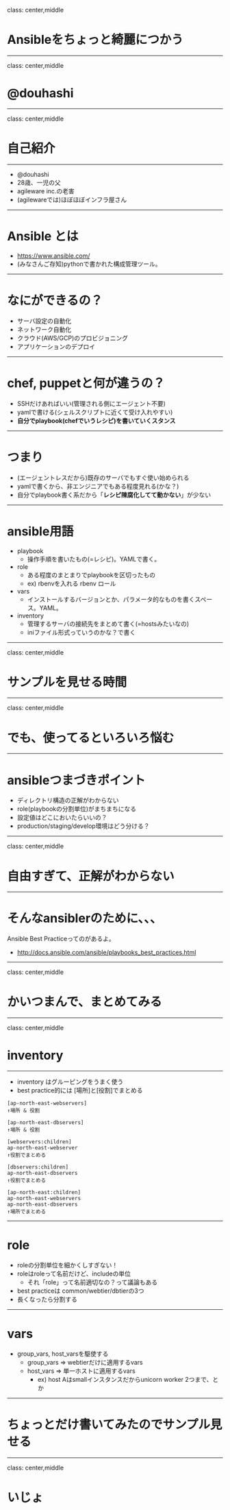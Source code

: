 class: center,middle
# Ansibleをちょっと綺麗につかう

---
class: center,middle
# @douhashi

---
class: center,middle
# 自己紹介

---
- @douhashi
- 28歳、一児の父
- agileware inc.の老害
- (agilewareでは)ほぼほぼインフラ屋さん

---
# Ansible とは

- https://www.ansible.com/
- (みなさんご存知)pythonで書かれた構成管理ツール。

---
# なにができるの？

- サーバ設定の自動化
- ネットワーク自動化
- クラウド(AWS/GCP)のプロビジョニング
- アプリケーションのデプロイ

---
# chef, puppetと何が違うの？

- SSHだけあればいい(管理される側にエージェント不要)
- yamlで書ける(シェルスクリプトに近くて受け入れやすい)
- **自分でplaybook(chefでいうレシピ)を書いていくスタンス**

---
# つまり

- (エージェントレスだから)既存のサーバでもすぐ使い始められる
- yamlで書くから、非エンジニアでもある程度見れる(かな？)
- 自分でplaybook書く系だから「**レシピ陳腐化してて動かない**」が少ない

---
# ansible用語

- playbook
  - 操作手順を書いたもの(=レシピ)。YAMLで書く。
- role
  - ある程度のまとまりでplaybookを区切ったもの
  - ex) rbenvを入れる rbenv ロール
- vars
  - インストールするバージョンとか、パラメータ的なものを書くスペース。YAML。
- inventory
  - 管理するサーバの接続先をまとめて書く(=hostsみたいなの)
  - iniファイル形式っていうのかな？で書く

---
class: center,middle
# サンプルを見せる時間

---
class: center,middle
# でも、使ってるといろいろ悩む

---
# ansibleつまづきポイント

- ディレクトリ構造の正解がわからない
- role(playbookの分割単位)がまちまちになる
- 設定値はどこにおいたらいいの？
- production/staging/develop環境はどう分ける？

---
class: center,middle
# 自由すぎて、正解がわからない

---
# そんなansiblerのために、、、

Ansible Best Practiceってのがあるよ。

- http://docs.ansible.com/ansible/playbooks_best_practices.html

---
class: center,middle
# かいつまんで、まとめてみる

---
class: center,middle
# inventory

---
- inventory はグルーピングをうまく使う
- best practice的には [場所]と[役割]でまとめる

```
[ap-north-east-webservers]
↑場所 & 役割

[ap-north-east-dbservers]
↑場所 & 役割

[webservers:children]
ap-north-east-webserver
↑役割でまとめる

[dbservers:children]
ap-north-east-dbservers
↑役割でまとめる

[ap-north-east:children]
ap-north-east-webservers
ap-north-east-dbservers
↑場所でまとめる
```

---
# role

- roleの分割単位を細かくしすぎない！
- roleはroleって名前だけど、includeの単位
  - それ「role」って名前適切なの？って議論もある
- best practiceは common/webtier/dbtierの3つ
- 長くなったら分割する

---
# vars

- group_vars, host_varsを駆使する
  - group_vars => webtierだけに適用するvars
  - host_vars => 単一ホストに適用するvars
    - ex) host Aはsmallインスタンスだからunicorn worker 2つまで、とか

---
# ちょっとだけ書いてみたのでサンプル見せる

---
class: center,middle
# いじょ
